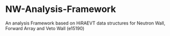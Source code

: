 # NW-Analysis-Framework
An analysis Framework based on HiRAEVT data structures for Neutron Wall, Forward Array and Veto Wall (e15190)
